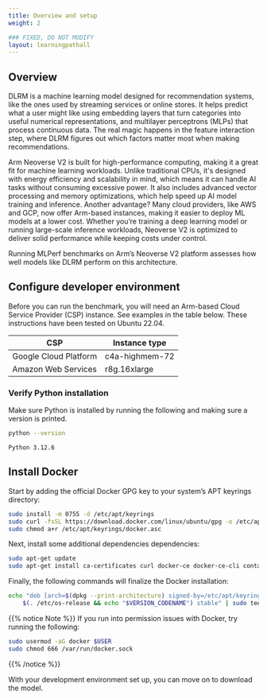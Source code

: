 ```yaml
---
title: Overview and setup
weight: 2

### FIXED, DO NOT MODIFY
layout: learningpathall
---
```


## Overview

DLRM is a machine learning model designed for recommendation systems, like the ones used by streaming services or online stores. It helps predict what a user might like using embedding layers that turn categories into useful numerical representations, and multilayer perceptrons (MLPs) that process continuous data. The real magic happens in the feature interaction step, where DLRM figures out which factors matter most when making recommendations.

Arm Neoverse V2 is built for high-performance computing, making it a great fit for machine learning workloads. Unlike traditional CPUs, it's designed with energy efficiency and scalability in mind, which means it can handle AI tasks without consuming excessive power. It also includes advanced vector processing and memory optimizations, which help speed up AI model training and inference. Another advantage? Many cloud providers, like AWS and GCP, now offer Arm-based instances, making it easier to deploy ML models at a lower cost. Whether you’re training a deep learning model or running large-scale inference workloads, Neoverse V2 is optimized to deliver solid performance while keeping costs under control.

Running MLPerf benchmarks on Arm’s Neoverse V2 platform assesses how well models like DLRM perform on this architecture.

## Configure developer environment

Before you can run the benchmark, you will need an Arm-based Cloud Service Provider (CSP) instance. See examples in the table below. These instructions have been tested on Ubuntu 22.04.

|         CSP           |  Instance type |
| --------------------- | -------------- |
| Google Cloud Platform | c4a-highmem-72 |
| Amazon Web Services   | r8g.16xlarge   |

### Verify Python installation
Make sure Python is installed by running the following and making sure a version is printed.

```bash
python --version
```

```output
Python 3.12.6
```

## Install Docker

Start by adding the official Docker GPG key to your system’s APT keyrings directory:

```bash
sudo install -m 0755 -d /etc/apt/keyrings
sudo curl -fsSL https://download.docker.com/linux/ubuntu/gpg -o /etc/apt/keyrings/docker.asc
sudo chmod a+r /etc/apt/keyrings/docker.asc
```

Next, install some additional dependencies dependencies:

```bash
sudo apt-get update
sudo apt-get install ca-certificates curl docker-ce docker-ce-cli containerd.io docker-buildx-plugin docker-compose-plugin make -y
```

Finally, the following commands will finalize the Docker installation:

```bash
echo "deb [arch=$(dpkg --print-architecture) signed-by=/etc/apt/keyrings/docker.asc] https://download.docker.com/linux/ubuntu \
    $(. /etc/os-release && echo "$VERSION_CODENAME") stable" | sudo tee /etc/apt/sources.list.d/docker.list > /dev/null
```

{{% notice Note %}}
If you run into permission issues with Docker, try running the following:

```bash
sudo usermod -aG docker $USER
sudo chmod 666 /var/run/docker.sock
```
{{% /notice %}}

With your development environment set up, you can move on to download the model.